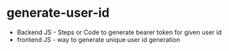 # generate-user-id
  - Backend JS - Steps or Code to generate bearer token for given user id 
  - frontend JS - way to generate unique user id generation
